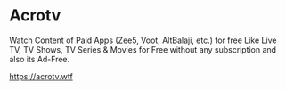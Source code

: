 # Acrotv

Watch Content of Paid Apps (Zee5, Voot, AltBalaji, etc.) for free Like Live TV, TV Shows, TV Series & Movies for Free without any subscription and also its Ad-Free.

https://acrotv.wtf
